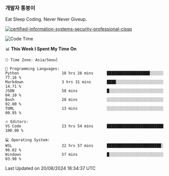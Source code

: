 ### 개발자 통붕이
Eat Sleep Coding.
Never Never Giveup.

[![certified-information-systems-security-professional-cissp](https://user-images.githubusercontent.com/44606727/157613689-acd84ec6-5f8f-4e79-89d9-a8d51f033634.png)](https://www.credly.com/badges/f394a010-85a0-450b-9136-8043af01d71c/public_url)

<!--START_SECTION:waka-->
![Code Time](http://img.shields.io/badge/Code%20Time-3%2C335%20hrs%2045%20mins-blue)

📊 **This Week I Spent My Time On** 

```text
🕑︎ Time Zone: Asia/Seoul

💬 Programming Languages: 
Python                   18 hrs 26 mins      ███████████████████░░░░░░   77.16 % 
Markdown                 3 hrs 31 mins       ████░░░░░░░░░░░░░░░░░░░░░   14.71 % 
JSON                     58 mins             █░░░░░░░░░░░░░░░░░░░░░░░░   04.10 % 
Bash                     28 mins             ░░░░░░░░░░░░░░░░░░░░░░░░░   02.00 % 
TOML                     13 mins             ░░░░░░░░░░░░░░░░░░░░░░░░░   00.95 % 

🔥 Editors: 
VS Code                  23 hrs 54 mins      █████████████████████████   100.00 % 

💻 Operating System: 
WSL                      22 hrs 57 mins      ████████████████████████░   96.02 % 
Windows                  57 mins             █░░░░░░░░░░░░░░░░░░░░░░░░   03.98 % 
```


 Last Updated on 20/08/2024 18:34:37 UTC
<!--END_SECTION:waka-->
